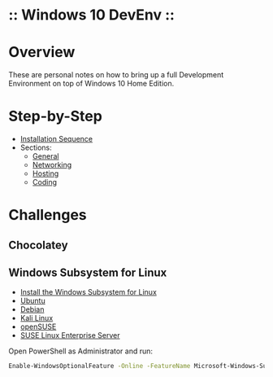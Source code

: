 ﻿:: Windows 10 DevEnv ::
=======================

# Overview

These are personal notes on how to bring up a full Development Environment on top of Windows 10 Home Edition.

# Step-by-Step

- [Installation Sequence](InstallationSequence.md)
- Sections:
    - [General](General.md)
    - [Networking](Networking.md)
    - [Hosting](Hosting.md)
    - [Coding](Coding.md)

# Challenges

## Chocolatey

## Windows Subsystem for Linux

- [Install the Windows Subsystem for Linux](https://docs.microsoft.com/en-us/windows/wsl/install-win10)
- [Ubuntu](https://www.microsoft.com/en-gb/store/p/ubuntu/9nblggh4msv6?rtc=1)
- [Debian](https://www.microsoft.com/en-gb/store/p/debian-gnu-linux/9msvkqc78pk6?rtc=1)
- [Kali Linux](https://www.microsoft.com/en-gb/store/p/kali-linux/9pkr34tncv07?rtc=1)
- [openSUSE](https://www.microsoft.com/en-gb/store/p/opensuse-leap-42/9njvjts82tjx?rtc=1)
- [SUSE Linux Enterprise Server](https://www.microsoft.com/en-gb/store/p/suse-linux-enterprise-server-12/9p32mwbh6cns?rtc=1)

Open PowerShell as Administrator and run:

```bash
Enable-WindowsOptionalFeature -Online -FeatureName Microsoft-Windows-Subsystem-Linux
```